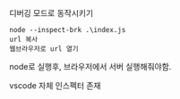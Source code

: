 디버깅 모드로 동작시키기
 
```
node --inspect-brk .\index.js
url 복사
웹브라우저로 url 열기
```

node로 실행후, 브라우저에서 서버 실행해줘야함.

vscode 자체 인스펙터 존재

